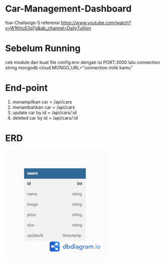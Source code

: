 # Car-Management-Dashboard

fsw-Challange-5
referensi https://www.youtube.com/watch?v=W1Kttu53qTg&ab_channel=DailyTuition

# Sebelum Running

cek module dan buat file config.env dengan isi PORT:3000 lalu connection string mongodb cloud MONGO_URL="connection milik kamu"

# End-point

1. menampilkan car = /api/cars
2. menambahkan car = /api/cars
3. update car by id = /api/cars/:id
4. deleted car by id = /api/cars/:id

# ERD

![alt text](./assets/img/ERD.png)
